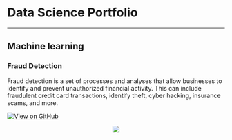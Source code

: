 # Data Science Portfolio
---
## Machine learning

### Fraud Detection

Fraud detection is a set of processes and analyses that allow businesses to identify and prevent unauthorized financial activity. This can include fraudulent credit card transactions, identify theft, cyber hacking, insurance scams, and more.


[![View on GitHub](https://img.shields.io/badge/GitHub-View_on_GitHub-blue?logo=GitHub)](https://github.com/ShahebazMadani/FraudDetectioin.git)

<center><img src="https://shahebazmadani.github.io/Profile/assets/img/Fraud_Detection.jpg"/></center>
